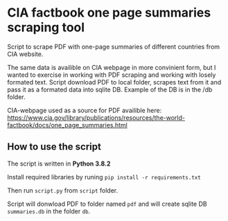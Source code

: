 # CIA factbook one page summaries scraping tool

Script to scrape PDF with one-page summaries of different countries from CIA website.

The same data is availible on CIA webpage in more convinient form, but I wanted to exercise in working with PDF scraping and working with losely formated text.
Script download PDF to local folder, scrapes text from it and pass it as a formated data into sqlite DB.
Example of the DB is in the /db folder.

CIA-webpage used as a source for PDF availible here:
https://www.cia.gov/library/publications/resources/the-world-factbook/docs/one_page_summaries.html


## How to use the script

The script is written in **Python 3.8.2**

Install required libraries by runing ```pip install -r requirements.txt```

Then run ```script.py``` from `script` folder.

Script will donwload PDF to folder named `pdf` and will create sqlite DB `summaries.db` in the folder `db`.
